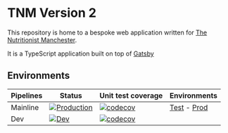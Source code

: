 # TNM Version 2

This repository is home to a bespoke web application written for [The
Nutritionist Manchester](https://thenutritionistmcr.com).

It is a TypeScript application built on top of [Gatsby](https://www.gatsbyjs.com)

## Environments

| Pipelines | Status                                                                                                                                                                                              | Unit test coverage                                                                                                               | Environments                                                                                 |
| --------- | --------------------------------------------------------------------------------------------------------------------------------------------------------------------------------------------------- | -------------------------------------------------------------------------------------------------------------------------------- | -------------------------------------------------------------------------------------------- |
| Mainline  | [![Production](https://github.com/benwainwright/tnm-v2/actions/workflows/deploy-to-live.yaml/badge.svg?branch=main)](https://github.com/benwainwright/tnm-v2/actions/workflows/deploy-to-live.yaml) | [![codecov](https://codecov.io/gh/benwainwright/tnm-v2/branch/main/graph/badge.svg)](https://codecov.io/gh/benwainwright/tnm-v2) | [Test](https://d2bnp0b9ah9f76.cloudfront.net) - [Prod](https://dw40nwmhtomz7.cloudfront.net) |
| Dev  | [![Dev](https://github.com/benwainwright/tnm-v2/actions/workflows/deploy-to-dev.yaml/badge.svg?branch=develop)](https://github.com/benwainwright/tnm-v2/actions/workflows/deploy-to-dev.yaml) | [![codecov](https://codecov.io/gh/benwainwright/tnm-v2/branch/develop/graph/badge.svg)](https://codecov.io/gh/benwainwright/tnm-v2) | |
